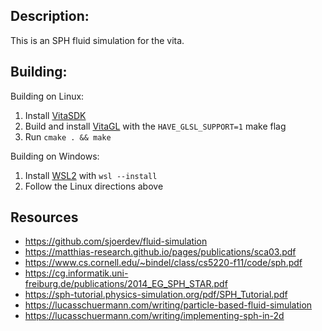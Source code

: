 ## Description:

This is an SPH fluid simulation for the vita.

## Building:

Building on Linux:

1. Install [VitaSDK](https://vitasdk.org/)
2. Build and install [VitaGL](https://github.com/Rinnegatamante/vitaGL) with the ``HAVE_GLSL_SUPPORT=1`` make flag
2. Run ``cmake . && make``

Building on Windows:

1. Install [WSL2](https://learn.microsoft.com/en-us/windows/wsl/install) with ``wsl --install``
2. Follow the Linux directions above

## Resources
- https://github.com/sjoerdev/fluid-simulation
- https://matthias-research.github.io/pages/publications/sca03.pdf
- https://www.cs.cornell.edu/~bindel/class/cs5220-f11/code/sph.pdf
- https://cg.informatik.uni-freiburg.de/publications/2014_EG_SPH_STAR.pdf
- https://sph-tutorial.physics-simulation.org/pdf/SPH_Tutorial.pdf
- https://lucasschuermann.com/writing/particle-based-fluid-simulation
- https://lucasschuermann.com/writing/implementing-sph-in-2d
